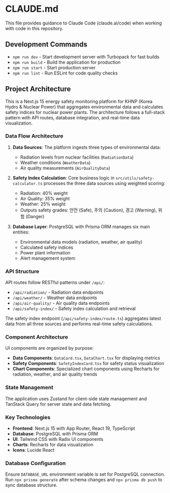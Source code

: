 # CLAUDE.md

This file provides guidance to Claude Code (claude.ai/code) when working with code in this repository.

## Development Commands

- `npm run dev` - Start development server with Turbopack for fast builds
- `npm run build` - Build the application for production
- `npm run start` - Start production server
- `npm run lint` - Run ESLint for code quality checks

## Project Architecture

This is a Next.js 15 energy safety monitoring platform for KHNP (Korea Hydro & Nuclear Power) that aggregates environmental data and calculates safety indices for nuclear power plants. The architecture follows a full-stack pattern with API routes, database integration, and real-time data visualization.

### Data Flow Architecture

1. **Data Sources**: The platform ingests three types of environmental data:
   - Radiation levels from nuclear facilities (`RadiationData`)
   - Weather conditions (`WeatherData`) 
   - Air quality measurements (`AirQualityData`)

2. **Safety Index Calculation**: Core business logic in `src/utils/safety-calculator.ts` processes the three data sources using weighted scoring:
   - Radiation: 40% weight
   - Air Quality: 35% weight  
   - Weather: 25% weight
   - Outputs safety grades: 안전 (Safe), 주의 (Caution), 경고 (Warning), 위험 (Danger)

3. **Database Layer**: PostgreSQL with Prisma ORM manages six main entities:
   - Environmental data models (radiation, weather, air quality)
   - Calculated safety indices
   - Power plant information
   - Alert management system

### API Structure

API routes follow RESTful patterns under `/api/`:
- `/api/radiation/` - Radiation data endpoints
- `/api/weather/` - Weather data endpoints  
- `/api/air-quality/` - Air quality data endpoints
- `/api/safety-index/` - Safety index calculation and retrieval

The safety index endpoint (`/api/safety-index/route.ts`) aggregates latest data from all three sources and performs real-time safety calculations.

### Component Architecture

UI components are organized by purpose:
- **Data Components**: `DataCard.tsx`, `DataChart.tsx` for displaying metrics
- **Safety Components**: `SafetyIndexCard.tsx` for safety status visualization
- **Chart Components**: Specialized chart components using Recharts for radiation, weather, and air quality trends

### State Management

The application uses Zustand for client-side state management and TanStack Query for server state and data fetching.

### Key Technologies

- **Frontend**: Next.js 15 with App Router, React 19, TypeScript
- **Database**: PostgreSQL with Prisma ORM
- **UI**: Tailwind CSS with Radix UI components
- **Charts**: Recharts for data visualization
- **Icons**: Lucide React

### Database Configuration

Ensure `DATABASE_URL` environment variable is set for PostgreSQL connection. Run `npx prisma generate` after schema changes and `npx prisma db push` to sync database structure.